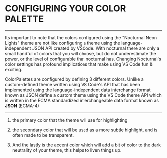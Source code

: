 # CONFIGURING YOUR COLOR PALETTE
--------------------------------

Its important to note that the colors configured using the "Nocturnal Neon Lights" theme are not like configuring a theme using the language-independent JSON API created by VSCode. With nocturnal there are only a small handful of colors that you will choose, but do not underestimate the power, or the level of configurable that nocturnal has. Changing Nocturnal's color settings has profound implications that make using VS Code fun & exciting.

ColorPalettes are configured by defining 3 different colors. Unlike a custom-defined theme written using VS Code's API that has been implemented using the language-independent data interchange format known as JSON define a custom theme using the VS Code theme API which is written in the ECMA standardized interchangeable data format known as **JSON** (ECMA-4)

-------------------------------------------------------------------------

  1. the primary color that the theme will use for highlighting

  2. the secondary color that will be used as a more subtle highlight, and is often made to be transparent.

  3. And the lastly is the accent color which will add a bit of color to the dark neutrality of your theme, this helps to liven things up.
